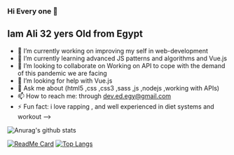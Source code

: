 ### Hi Every one 👋
## Iam Ali 32 yers Old from Egypt 

- 🔭 I’m currently working on improving my self in web-development 
- 🌱 I’m currently learning  advanced JS patterns and algorithms  and Vue.js 
- 👯 I’m looking to collaborate on Working on API to cope with the demand of this pandemic we are facing
- 🤔 I’m looking for help with  Vue.js
- 💬 Ask me about   (html5 ,css ,css3 ,sass ,js ,nodejs ,working with APIs) 
- 📫 How to reach me: through dev.ed.egy@gmail.com
- ⚡ Fun fact: i love rapping  , and well experienced in diet systems and workout 
-->

![Anurag's github stats](https://github-readme-stats.vercel.app/api?username=Arigatouz&show_icons=true&theme=radical)

[![ReadMe Card](https://github-readme-stats.vercel.app/api/pin/?username=Arigatouz&repo=github-readme-stats)](https://github.com/Arigatouz/github-readme-stats)
[![Top Langs](https://github-readme-stats.vercel.app/api/top-langs/?username=Arigatouz&hide=javascript,html)](https://github.com/Arigatouz/github-readme-stats)


